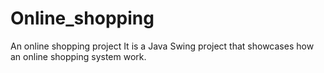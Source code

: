 # Online_shopping
An online shopping project
It is a Java Swing project that showcases how an online shopping system work.

